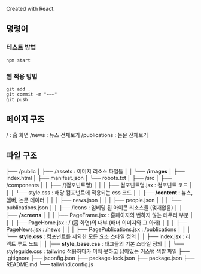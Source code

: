 Created with React.

## 명령어

### 테스트 방법
`npm start`

### 웹 적용 방법
```
git add .
git commit -m "~~~"
git push
```

## 페이지 구조

/ : 홈 화면
/news : 뉴스 전체보기
/publications : 논문 전체보기

## 파일 구조

├── /public
│   ├── /assets : 이미지 리소스 파일들
│   │   └── **/images**
│   ├── index.html
│   ├── manifest.json
│   └── robots.txt
│
├── /src
│   ├── /components
│   │   ├── /(컴포넌트명)
│   │   │   ├── 컴포넌트명.jsx : 컴포넌트 코드
│   │   │   └── style.css : 해당 컴포넌트에 적용되는 css 코드
│   │   ├── **/content** : 뉴스, 멤버, 논문 데이터
│   │   │   ├── news.json
│   │   │   ├── people.json
│   │   │   └── publications.json
│   │   ├── /icons : 임베딩 된 아이콘 리소스들 (몇개없음)
│   │   ├── **/screens**
│   │   │   ├── PageFrame.jsx : 홈페이지의 변하지 않는 테두리 부분
│   │   │   ├── PageHome.jsx : / (홈 화면)의 내부 (배너 이미지와 그 아래)
│   │   │   ├── PageNews.jsx : /news
│   │   │   ├── PagePublications.jsx : /publications
│   │   │   └── **style.css** : 컴포넌트를 제외한 모든 요소 스타일 정의
│   │   ├── index.jsx : 리액트 루트 노드
│   │   ├── **style_base.css** : 태그들의 기본 스타일 정의
│   │   └── styleguide.css : tailwind 적용하다가 미처 못하고 남아있는 커스텀 색깔 파일
├── .gitignore
├── jsconfig.json
├── package-lock.json
├── package.json
├── README.md
└── tailwind.config.js